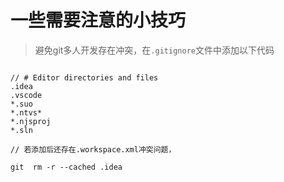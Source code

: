 # 一些需要注意的小技巧


>  避免git多人开发存在冲突，在`.gitignore`文件中添加以下代码

```

// # Editor directories and files
.idea
.vscode
*.suo
*.ntvs*
*.njsproj
*.sln

// 若添加后还存在.workspace.xml冲突问题，

git  rm -r --cached .idea    
```
